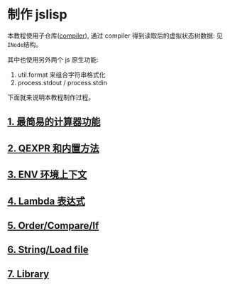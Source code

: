 # 制作 jslisp

本教程使用子仓库([compiler](https://github.com/akerdi/compiler)), 通过 compiler 得到读取后的虚拟状态树数据: 见`INode`结构。

其中也使用另外两个 js 原生功能:

1. util.format 来组合字符串格式化
2. process.stdout / process.stdin

下面就来说明本教程制作过程。

## [1. 最简易的计算器功能](./lesson1.md)

## [2. QEXPR 和内置方法](./lesson2.md)

## [3. ENV 环境上下文](./lesson3.md)

## [4. Lambda 表达式](./lesson4.md)

## [5. Order/Compare/If](./lesson5.md)

## [6. String/Load file](./lesson6.md)

## [7. Library](./lesson7.md)
